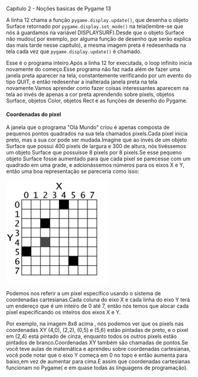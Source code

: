 Capítulo 2 - Noções basicas de Pygame 13

A linha 12 chama a função `pygame.display.update()`, que desenha o objeto Surface retornado por `pygame.display.set_mode()` na tela(lembre-se
que nós á guardamos na variável DISPLAYSURF).Desde que o objeto Surface não mudou( por exemplo, por alguma função de desenho que serão explica
das mais tarde nesse capítulo), a mesma imagem preta é redesenhada na tela cada vez que `pygame.display.update()` é chamado.

Esse é o programa inteiro.Após a linha 12 for executada, o loop infinito inicia novamente do começo.Esse programa não faz nada além de fazer
uma janela preta aparecer na tela, constantemente verificando por um evento do tipo QUIT, e então redesenhar a inalterada janela preta na tela
novamente.Vamos aprender como fazer coisas interessantes aparecem na tela ao invés de apenas a cor preta aprendendo sobre pixels, objetos Surface,
objetos Color, objetos Rect e as funções de desenho do Pygame.


#### Coordenadas do pixel

A janela que o programa "Olá Mundo" criou é apenas composta de pequenos pontos quadrados na sua tela chamados pixels.Cada pixel inicia preto,
mas a sua cor pode ser mudada.Imagine que ao invés de um objeto Surface que possui 400 pixels de largura e 300 de altura, nós tivéssemos um objeto
Surface que possuísse 8 pixels por 8 pixels.Se esse pequeno objeto Surface fosse aumentado para que cada pixel se parecesse com um quadrado em uma
grade, e adcionássemos números para os eixos X e Y, então uma boa representação se pareceria como isso:

![](imagens/imagem-13.png)

Podemos nos referir a um pixel específico usando o sistema de coordenadas cartesianas.Cada coluna do eixo X e cada linha do eixo Y terá um endereço
que é um inteiro de 0 até 7, então nós temos que alocar cada pixel específicando os inteiros dos eixos X e Y.

Por exemplo, na imagem 8x8 acima , nós podemos ver que os pixels nas coordenadas XY (4,0), (2,2), (0,5) e (5,6) estão pintadas de preto, e o pixel em
(2,4) está pintado de cinza, enquanto todos os outros pixels estão pintados de branco.Coordenadas XY também são chamadas de pontos.Se você teve aulas
de matemática e aprendeu sobre coordenadas cartesianas, você pode notar que o eixo Y começa em 0 no topo e então aumenta para baixo,em vez de aumentar
para cima.É assim que coordenadas cartesianas funcionam no Pygame( e em quase todas as linguagens de programação).


